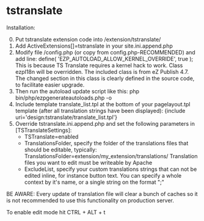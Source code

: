 tstranslate
===========

Installation:

0. Put tstranslate extension code into <ezRoot>/extension/tstranslate/
1. Add ActiveExtensions[]=tstranslate in your site.ini.append.php
2. Modify file <ezRoot>/config.php (or copy from config.php-RECOMMENDED) and add line:
   define( 'EZP_AUTOLOAD_ALLOW_KERNEL_OVERRIDE', true );
   This is because TS Translate requires a kernel hack to work.
   Class ezpI18n will be overridden. The included class is from eZ Publish 4.7.
   The changed section in this class is clearly defined in the source code, to facilitate easier upgrade.
3. Then run the autoload update script like this:
   php bin/php/ezpgenerateautoloads.php -o
4. Include template translate_list.tpl at the bottom of your pagelayout.tpl template (after all translation strings have been displayed):
   {include uri='design:tstranslate/translate_list.tpl'}
5. Override tstranslate.ini.append.php and set the following parameters in [TSTranslateSettings]:
   * TSTranslate=enabled
   * TranslationsFolder, specify the folder of the translations files that should be editable, typically:
     TranslationsFolder=extension/my_extension/translations/
     Translation files you want to edit must be writeable by Apache
   * ExcludeList, specify your custom translations strings that can not be edited inline,
     for instance button text.
     You can specify a whole context by it's name, or a single string on the format "<context name>;<string>"

BE AWARE:
   Every update of translation file will clear a bunch of caches so it is not recommended to use this functionality on production server.
   
To enable edit mode hit CTRL + ALT + t
